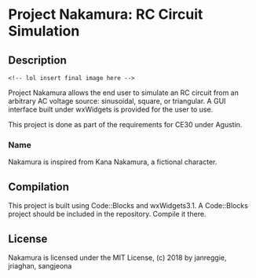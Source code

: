# Project Nakamura: RC Circuit Simulation

## Description

`<!-- lol insert final image here -->`

Project Nakamura allows the end user to simulate an RC circuit from
an arbitrary AC voltage source: sinusoidal, square, or triangular.
A GUI interface built under wxWidgets is provided for the user to use.

This project is done as part of the requirements for CE30 under Agustin.

### Name

Nakamura is inspired from Kana Nakamura, a fictional character.

## Compilation

This project is built using Code::Blocks and wxWidgets3.1. A Code::Blocks
project should be included in the repository. Compile it there.

## License

Nakamura is licensed under the MIT License, (c) 2018 by
janreggie, jriaghan, sangjeona
